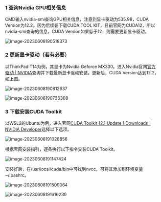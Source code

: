 ### 1 查询Nvidia GPU相关信息

CMD输入nvidia-smi查询GPU相关信息，注意到显卡驱动为535.98，CUDA Version为12.2。因为后续要下载CUDA TOOL KIT，目前官网为CUDA12，所以nvidia-smi查询的信息，CUDA Version如果低于12，则需要更新显卡驱动。

![image-20230608190518373](https://hanbabang-1311741789.cos.ap-chengdu.myqcloud.com/Pics/image-20230608190518373.png)

### 2 更新显卡驱动（若有必要）

以ThinkPad T14为例，其显卡为Nvidia Geforce MX330。进入Nvidia官网[官方驱动 | NVIDIA](https://www.nvidia.cn/Download/index.aspx?lang=cn)查询并下载最新显卡驱动安装。更新后，CUDA Version达到12.2，如上图。

![image-20230608190812937](https://hanbabang-1311741789.cos.ap-chengdu.myqcloud.com/Pics/image-20230608190812937.png)

![image-20230608190736308](https://hanbabang-1311741789.cos.ap-chengdu.myqcloud.com/Pics/image-20230608190736308.png)

### 3 下载安装CUDA Toolkit

以WSL2的Ubuntu为例，进入官网[CUDA Toolkit 12.1 Update 1 Downloads | NVIDIA Developer](https://developer.nvidia.com/cuda-downloads?target_os=Linux&target_arch=x86_64&Distribution=WSL-Ubuntu&target_version=2.0&target_type=deb_local)选择以下选项。

![image-20230608191028856](https://hanbabang-1311741789.cos.ap-chengdu.myqcloud.com/Pics/image-20230608191028856.png)

根据官网安装指引，逐条执行以下指令安装CUDA Toolkit。

![image-20230608191147424](https://hanbabang-1311741789.cos.ap-chengdu.myqcloud.com/Pics/image-20230608191147424.png)

安装好后，在/usr/local/cuda/bin中可找到nvcc，可将其添加到环境变量~/.bashrc。

![image-20230608191509064](https://hanbabang-1311741789.cos.ap-chengdu.myqcloud.com/Pics/image-20230608191509064.png)

![image-20230608191616230](https://hanbabang-1311741789.cos.ap-chengdu.myqcloud.com/Pics/image-20230608191616230.png)